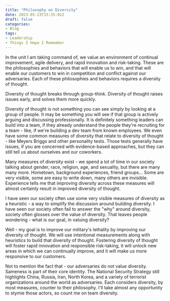 ```yaml
---
title: "Philosophy on Diversity"
date: 2023-05-23T15:35:01Z
draft: false
categories:
- Blog
tags:
- Leadership
- Things I Hope I Remember
---
```


In the unit I am taking command of, we value an environment of continual improvement, agile delivery, and rapid innovation and risk-taking.  These are the philosophies and behaviors that will enable us to win, and that will enable our customers to win in competition and conflict against our adversaries.  Each of these philosophies and behaviors requires a diversity of thought.

Diversity of thought breaks through group-think.  Diversity of thought raises issues early, and solves them more quickly. 

Diversity of thought is not something you can see simply by looking at a group of people.  It may be something you will see if that group is actively arguing and discussing professionally.  It is definitely something leaders can build into a team, if they already understand the people they're recruiting for a team - like, if we're building a dev team from known employees.  We even have some common measures of diversity that relate to diversity of thought - like Meyers Briggs and other personality tests.  Those tests generally have issues, if you are concerned with evidence-based approaches, but they can still tell us about ourselves and our coworkers.

Many measures of diversity exist - we spend a lot of time in our society talking about gender, race, religion, age, and sexuality, but there are many many more.  Hometown, background experiences, friend groups...  Some are very visible, some are easy to write down, many others are invisible.  Experience tells me that improving diversity across these measures will almost certainly result in improved diversity of thought.

I have seen our society often use some very visible measures of diversity as a heuristic - a way to simplify the discussion around building diversity.  I have seen our society often fail to answer the "why" around diversity, society often glosses over the value of diversity.  That leaves people wondering - what is our goal, in valuing diversity?

Well - my goal is to improve our military's lethality by improving our diversity of thought.  We will use intentional measurements along with heuristics to build that diversity of thought.  Fostering diversity of thought will foster rapid innovation and responsible risk-taking, it will unlock new areas in which we can continually improve, and it will make us more responsive to our customers.

Not to mention the fact that - our adversaries do not value diversity.  Sameness is part of their core identity.  The National Security Strategy still highlights China, Russia, Iran, North Korea, and a variety of terrorist organizations around the world as adversaries.  Each considers diversity, by most measures, counter to their philosophy.  I'll take almost any opportunity to stymie those actors, so count me on team diversity.